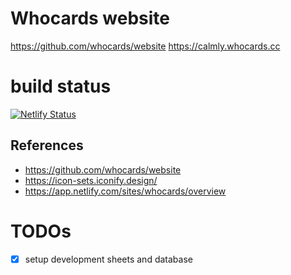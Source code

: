 # Whocards website

https://github.com/whocards/website
https://calmly.whocards.cc

# build status

[![Netlify Status](https://api.netlify.com/api/v1/badges/63e10c87-1757-4444-95bb-e7ec2c34dd9d/deploy-status)](https://app.netlify.com/sites/whocards-calmly/deploys)

## References

- https://github.com/whocards/website
- https://icon-sets.iconify.design/
- https://app.netlify.com/sites/whocards/overview

# TODOs

- [x] setup development sheets and database
